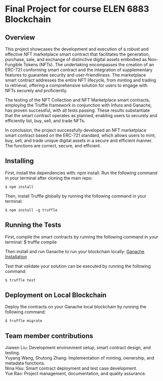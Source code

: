 # Final Project for course ELEN 6883 Blockchain

## Overview
This project showcases the development and execution of a robust and effective NFT marketplace smart contract that facilitates the generation, purchase, sale, and exchange of distinctive digital assets embodied as Non-Fungible Tokens (NFTs). The undertaking encompasses the creation of an ERC-721 conforming smart contract and the integration of supplementary features to guarantee security and user-friendliness. The marketplace smart contract addresses the entire NFT lifecycle, from minting and trading to retrieval, offering a comprehensive solution for users to engage with NFTs securely and proficiently.

The testing of the NFT Collection and NFT Marketplace smart contracts, employing the Truffle framework in conjunction with Infura and Ganache, has proven successful, with all tests passing. These results substantiate that the smart contract operates as planned, enabling users to securely and efficiently list, buy, sell, and trade NFTs.

In conclusion, the project successfully developed an NFT marketplace smart contract based on the ERC-721 standard, which allows users to mint, buy, sell, and trade unique digital assets in a secure and efficient manner. The functions are correct, secure, and efficient.

## Installing
First, install the dependencies with: npm install.
Run the following command in your terminal after cloning the main repo:
```
$ npm install
```
Then, install Truffle globally by running the following command in your terminal:
```
$ npm install -g truffle
```
## Running the Tests
First, compile the smart contracts by running the following command in your terminal:
$ truffle compile

Then install and run Ganache to run your blockchain locally:
[Ganache Installation](https://www.trufflesuite.com/ganache)

Test that validate your solution can be executed by running the following command:
```
$ truffle test
```

## Deployment on Local Blockchain
Deploy the contracts on your Ganache local blockchain by running the following command:
```
$ truffle migrate
```
## Team member contributions

Jiawen Liu: Development environment setup, smart contract design, and testing.\
Yuyang Wang, Shutong Zhang: Implementation of minting, ownership, and metadata functions.\
Nina Hsu: Smart contract deployment and test case development.\
Yue Rao: Project management, documentation, and quality assurance.
